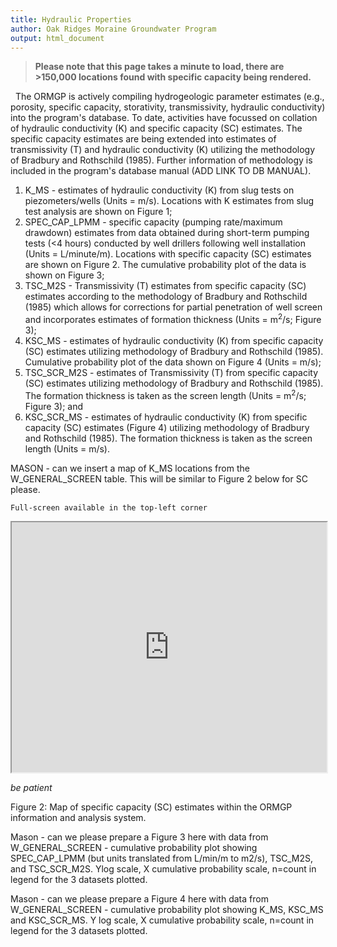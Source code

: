 ```yaml
---
title: Hydraulic Properties
author: Oak Ridges Moraine Groundwater Program
output: html_document
---
```


> **Please note that this page takes a minute to load, there are >150,000 locations found with specific capacity being rendered.**

&nbsp;&nbsp;The ORMGP is actively compiling hydrogeologic parameter estimates (e.g., porosity, specific capacity, storativity, transmissivity, hydraulic conductivity) into the program's database. To date, activities have focussed on collation of hydraulic conductivity (K) and specific capacity (SC) estimates. The specific capacity estimates are being extended into estimates of transmissivity (T) and hydraulic conductivity (K) utilizing the methodology of Bradbury and Rothschild (1985). Further information of methodology is included in the program's database manual (ADD LINK TO DB MANUAL).

<ol>
  <li>K_MS - estimates of hydraulic conductivity (K) from slug tests on piezometers/wells (Units = m/s). Locations with K estimates from slug test analysis are shown on Figure 1;</li>
  <li>SPEC_CAP_LPMM - specific capacity (pumping rate/maximum drawdown) estimates from data obtained during short-term pumping tests (<4 hours) conducted by well drillers following well installation (Units = L/minute/m). Locations with specific capacity (SC) estimates are shown on Figure 2. The cumulative probability plot of the data is shown on Figure 3;</li>
  <li>TSC_M2S - Transmissivity (T) estimates from specific capacity (SC) estimates according to the methodology of Bradbury and Rothschild (1985) which allows for corrections for partial penetration of well screen and incorporates estimates of formation thickness (Units = m<sup>2</sup>/s; Figure 3);</li>
  <li>KSC_MS - estimates of hydraulic conductivity (K) from specific capacity (SC) estimates utilizing methodology of Bradbury and Rothschild (1985). Cumulative probability plot of the data shown on Figure 4 (Units = m/s);</li>
  <li>TSC_SCR_M2S - estimates of Transmissivity (T) from specific capacity (SC) estimates utilizing methodology of Bradbury and Rothschild (1985). The formation thickness is taken as the screen length (Units = m<sup>2</sup>/s; Figure 3); and</li>
  <li>KSC_SCR_MS - estimates of hydraulic conductivity (K) from specific capacity (SC) estimates (Figure 4) utilizing methodology of Bradbury and Rothschild (1985). The formation thickness is taken as the screen length (Units = m/s).</li>
</ol>

MASON - can we insert a map of K_MS locations from the W_GENERAL_SCREEN table. This will be similar to Figure 2 below for SC please.

`Full-screen available in the top-left corner`

<iframe src="https://golang.oakridgeswater.ca/pages/hydraulicproperties.html" width="100%" height="400" scrolling="no" allowfullscreen></iframe>

*be patient*

Figure 2: Map of specific capacity (SC) estimates within the ORMGP information and analysis system.

Mason - can we please prepare a Figure 3 here with data from W_GENERAL_SCREEN - cumulative probability plot showing SPEC_CAP_LPMM (but units translated from L/min/m to m2/s), TSC_M2S, and TSC_SCR_M2S. Ylog scale, X cumulative probability scale, n=count in legend for the 3 datasets plotted.

Mason - can we please prepare a Figure 4 here with data from W_GENERAL_SCREEN - cumulative probability plot showing K_MS, KSC_MS and KSC_SCR_MS. Y log scale, X cumulative probability scale, n=count in legend for the 3 datasets plotted.
